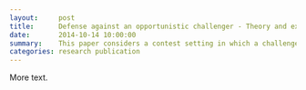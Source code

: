 ```yaml
---
layout:     post
title:      Defense against an opportunistic challenger - Theory and experiments
date:       2014-10-14 10:00:00
summary:    This paper considers a contest setting in which a challenger chooses between one of two contests to enter after observing the level of defense at each. Despite the challenger’s chance of success being determined by a proportional contest success function, the defenders effectively find themselves in an all-pay auction that largely dissipates the value of the defended resources because the challenger will target the weaker defender. However, if the defenders form a protective alliance then their expected profits increase despite the fact that a successful challenge is theoretically more likely, given the overall reduction in defense. Controlled laboratory experiments designed to test the model’s predictions are also reported. Observed behavior is generally consistent with the comparative static predictions although challengers exhibit the familiar overbidding pattern. Defenders appear to anticipate this reaction and adjust their behavior accordingly.
categories: research publication
---
```


More text. 
